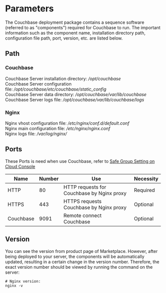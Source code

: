 # Parameters

The Couchbase deployment package contains a sequence software (referred to as "components") required for Couchbase to run. The important information such as the component name, installation directory path, configuration file path, port, version, etc. are listed below.

## Path

### Couchbase

Couchbase Server installation directory: */opt/couchbase*  
Couchbase Server configuration file: */opt/couchbase/etc/couchbase/static_config*  
Couchbase Server data directory: */opt/couchbase/var/lib/couchbase*  
Couchbase Server logs file: */opt/couchbase/var/lib/couchbase/logs*

### Nginx

Nginx vhost configuration file: */etc/nginx/conf.d/default.conf*  
Nginx main configuration file: */etc/nginx/nginx.conf*  
Nginx logs file: */var/log/nginx/*

## Ports

These Ports is need when use Couchbase, refer to [Safe Group Setting on Cloud Console](https://support.websoft9.com/docs/faq/tech-instance.html)

| Name | Number | Use |  Necessity |
| --- | --- | --- | --- |
| HTTP | 80 | HTTP requests for Couchbase by Nginx proxy | Required |
| HTTPS | 443 | HTTPS requests Couchbase by Nginx proxy | Optional |
| Couchbase | 9091 | Remote connect Couchbase | Optional |

## Version

You can see the version from product page of Marketplace. However, after being deployed to your server, the components will be automatically updated, resulting in a certain change in the version number. Therefore, the exact version number should be viewed by running the command on the server:

```shell
# Nginx version:
nginx -v
```